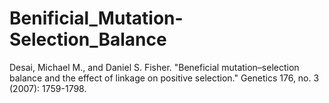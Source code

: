 # Benificial_Mutation-Selection_Balance
Desai, Michael M., and Daniel S. Fisher. "Beneficial mutation–selection balance and the effect of linkage on positive selection." Genetics 176, no. 3 (2007): 1759-1798.
